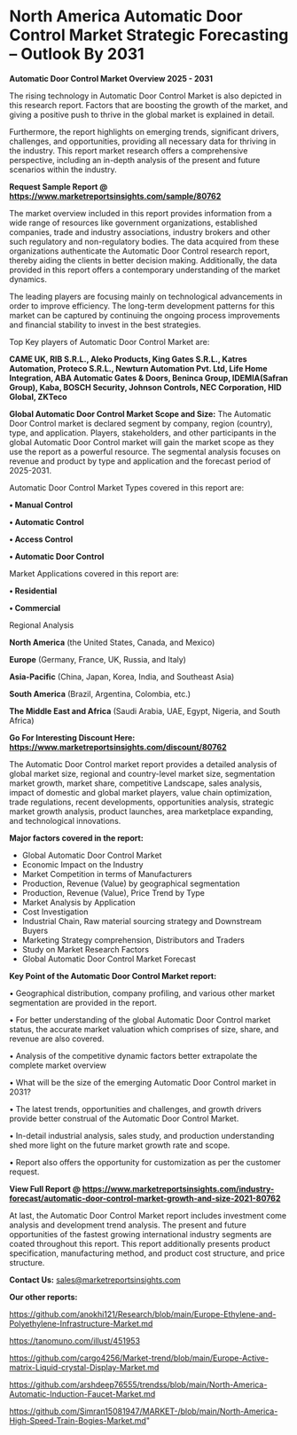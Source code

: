 # North America Automatic Door Control Market Strategic Forecasting – Outlook By 2031

<Strong> Automatic Door Control Market Overview 2025 - 2031</strong>

The rising technology in Automatic Door Control Market is also depicted in this research report. Factors that are boosting the growth of the market, and giving a positive push to thrive in the global market is explained in detail.

Furthermore, the report highlights on emerging trends, significant drivers, challenges, and opportunities, providing all necessary data for thriving in the industry. This report market research offers a comprehensive perspective, including an in-depth analysis of the present and future scenarios within the industry.

<strong>Request Sample Report @ <a href=https://www.marketreportsinsights.com/sample/80762>https://www.marketreportsinsights.com/sample/80762</a></strong>

The market overview included in this report provides information from a wide range of resources like government organizations, established companies, trade and industry associations, industry brokers and other such regulatory and non-regulatory bodies. The data acquired from these organizations authenticate the Automatic Door Control research report, thereby aiding the clients in better decision making. Additionally, the data provided in this report offers a contemporary understanding of the market dynamics.

The leading players are focusing mainly on technological advancements in order to improve efficiency. The long-term development patterns for this market can be captured by continuing the ongoing process improvements and financial stability to invest in the best strategies.

Top Key players of Automatic Door Control Market are:

<strong>CAME UK, RIB S.R.L., Aleko Products, King Gates S.R.L., Katres Automation, Proteco S.R.L., Newturn Automation Pvt. Ltd, Life Home Integration, ABA Automatic Gates & Doors, Beninca Group, IDEMIA(Safran Group), Kaba, BOSCH Security, Johnson Controls, NEC Corporation, HID Global, ZKTeco</strong>

<strong><b>Global Automatic Door Control Market Scope and Size:</b></strong>
The Automatic Door Control market is declared segment by company, region (country), type, and application. Players, stakeholders, and other participants in the global Automatic Door Control market will gain the market scope as they use the report as a powerful resource. The segmental analysis focuses on revenue and product by type and application and the forecast period of 2025-2031.

Automatic Door Control Market Types covered in this report are:

<strong>• Manual Control

• Automatic Control

• Access Control

• Automatic Door Control</strong>

Market Applications covered in this report are:

<strong>• Residential

• Commercial</strong> 

Regional Analysis

<strong>North America</strong> (the United States, Canada, and Mexico)

<strong>Europe</strong> (Germany, France, UK, Russia, and Italy)

<strong>Asia-Pacific</strong> (China, Japan, Korea, India, and Southeast Asia)

<strong>South America</strong> (Brazil, Argentina, Colombia, etc.)

<strong>The Middle East and Africa</strong> (Saudi Arabia, UAE, Egypt, Nigeria, and South Africa)

<strong>Go For Interesting Discount Here: <a href=https://www.marketreportsinsights.com/discount/80762>https://www.marketreportsinsights.com/discount/80762</a></strong>

The Automatic Door Control market report provides a detailed analysis of global market size, regional and country-level market size, segmentation market growth, market share, competitive Landscape, sales analysis, impact of domestic and global market players, value chain optimization, trade regulations, recent developments, opportunities analysis, strategic market growth analysis, product launches, area marketplace expanding, and technological innovations.

<strong><b>Major factors covered in the report:</b></strong>
<ul>
  <li>Global Automatic Door Control Market </li>
  <li>Economic Impact on the Industry</li>
  <li>Market Competition in terms of Manufacturers</li>
  <li>Production, Revenue (Value) by geographical segmentation</li>
  <li>Production, Revenue (Value), Price Trend by Type</li>
  <li>Market Analysis by Application</li>
  <li>Cost Investigation</li>
  <li>Industrial Chain, Raw material sourcing strategy and Downstream Buyers</li>
  <li>Marketing Strategy comprehension, Distributors and Traders</li>
  <li>Study on Market Research Factors</li>
  <li>Global Automatic Door Control Market Forecast</li>
</ul>

<strong><b>Key Point of the Automatic Door Control Market report:</b></strong>

• Geographical distribution, company profiling, and various other market segmentation are provided in the report.

• For better understanding of the global Automatic Door Control market status, the accurate market valuation which comprises of size, share, and revenue are also covered.

• Analysis of the competitive dynamic factors better extrapolate the complete market overview

• What will be the size of the emerging Automatic Door Control market in 2031?

• The latest trends, opportunities and challenges, and growth drivers provide better construal of the Automatic Door Control Market.

• In-detail industrial analysis, sales study, and production understanding shed more light on the future market growth rate and scope.

• Report also offers the opportunity for customization as per the customer request.

<strong><b>View Full Report @ <a href=https://www.marketreportsinsights.com/industry-forecast/automatic-door-control-market-growth-and-size-2021-80762>https://www.marketreportsinsights.com/industry-forecast/automatic-door-control-market-growth-and-size-2021-80762</a></b></strong>


At last, the Automatic Door Control Market report includes investment come analysis and development trend analysis. The present and future opportunities of the fastest growing international industry segments are coated throughout this report. This report additionally presents product specification, manufacturing method, and product cost structure, and price structure.

<strong>Contact Us:</strong>
sales@marketreportsinsights.com

<strong>Our other reports:</strong>

<a href=https://github.com/anokhi121/Research/blob/main/Europe-Ethylene-and-Polyethylene-Infrastructure-Market.md>https://github.com/anokhi121/Research/blob/main/Europe-Ethylene-and-Polyethylene-Infrastructure-Market.md</a>

<a href=https://tanomuno.com/illust/451953>https://tanomuno.com/illust/451953</a>

<a href=https://github.com/cargo4256/Market-trend/blob/main/Europe-Active-matrix-Liquid-crystal-Display-Market.md>https://github.com/cargo4256/Market-trend/blob/main/Europe-Active-matrix-Liquid-crystal-Display-Market.md</a>

<a href=https://github.com/arshdeep76555/trendss/blob/main/North-America-Automatic-Induction-Faucet-Market.md>https://github.com/arshdeep76555/trendss/blob/main/North-America-Automatic-Induction-Faucet-Market.md</a>

<a href=https://github.com/Simran15081947/MARKET-/blob/main/North-America-High-Speed-Train-Bogies-Market.md>https://github.com/Simran15081947/MARKET-/blob/main/North-America-High-Speed-Train-Bogies-Market.md</a>"
